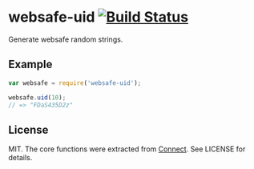 
# websafe-uid [![Build Status](https://travis-ci.org/timshadel/websafe-uid.png?branch=master)](https://travis-ci.org/timshadel/websafe-uid)

  Generate websafe random strings.

## Example

```js
var websafe = require('websafe-uid');

websafe.uid(10);
// => "FDaS435D2z"
```

## License 

MIT. The core functions were extracted from [Connect][connect]. See LICENSE for details.

[connect]: https://github.com/senchalabs/connect
